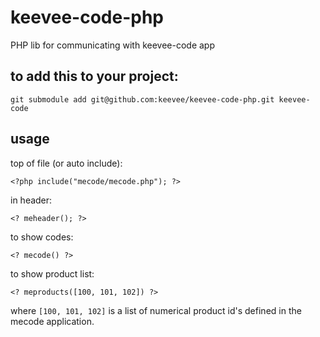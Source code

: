 keevee-code-php
==========

PHP lib for communicating with keevee-code app

to add this to your project:
----------------------------

    git submodule add git@github.com:keevee/keevee-code-php.git keevee-code


usage
-----
top of file (or auto include):

    <?php include("mecode/mecode.php"); ?>

in header:

    <? meheader(); ?>

to show codes:

    <? mecode() ?>

to show product list:

    <? meproducts([100, 101, 102]) ?>

where <code>[100, 101, 102]</code> is a list of numerical product id's
defined in the mecode application.
